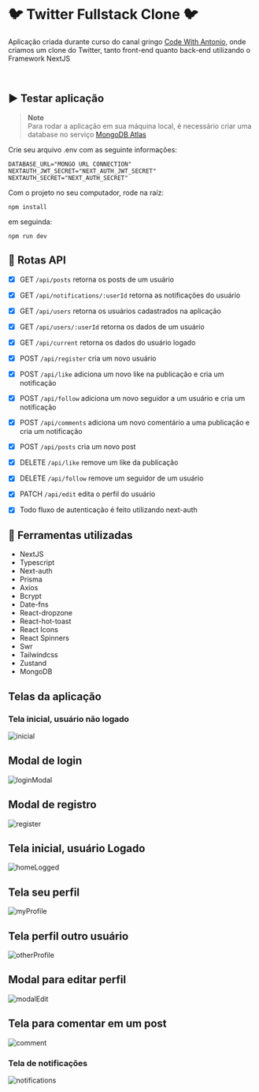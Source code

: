 # 🐦 Twitter Fullstack Clone 🐦

Aplicação criada durante curso do canal gringo [Code With Antonio](https://www.youtube.com/@codewithantonio), onde criamos um clone do Twitter, tanto front-end quanto back-end utilizando o Framework NextJS     

<br/>

## ▶️ Testar aplicação 

> **Note**                
> Para rodar a aplicação em sua máquina local, é necessário criar uma database no serviço [MongoDB Atlas](https://cloud.mongodb.com/)

Crie seu arquivo .env com as seguinte informações:
```
DATABASE_URL="MONGO URL CONNECTION"
NEXTAUTH_JWT_SECRET="NEXT_AUTH_JWT_SECRET"
NEXTAUTH_SECRET="NEXT_AUTH_SECRET"
```

Com o projeto no seu computador, rode na raíz:
```
npm install
```

em seguinda:
```
npm run dev
```

## 💠 Rotas API

  - [x] GET ```/api/posts``` retorna os posts de um usuário
  - [x] GET ```/api/notifications/:userId``` retorna as notificações do usuário
  - [x] GET ```/api/users``` retorna os usuários cadastrados na aplicação
  - [x] GET ```/api/users/:userId``` retorna os dados de um usuário
  - [x] GET ```/api/current``` retorna os dados do usuário logado

  - [x] POST ```/api/register``` cria um novo usuário
  - [x] POST ```/api/like``` adiciona um novo like na publicação e cria um notificação
  - [x] POST ```/api/follow``` adiciona um novo seguidor a um usuário e cria um notificação
  - [x] POST ```/api/comments``` adiciona um novo comentário a uma publicação e cria um notificação
  - [x] POST ```/api/posts``` cria um novo post

  - [x] DELETE ```/api/like``` remove um like da publicação
  - [x] DELETE ```/api/follow``` remove um seguidor de um usuário
  
  - [x] PATCH ```/api/edit``` edita o perfil do usuário

  - [x] Todo fluxo de autenticação é feito utilizando next-auth
  
## 🔱 Ferramentas utilizadas

  - NextJS
  - Typescript
  - Next-auth
  - Prisma
  - Axios
  - Bcrypt
  - Date-fns
  - React-dropzone
  - React-hot-toast
  - React Icons
  - React Spinners
  - Swr
  - Tailwindcss
  - Zustand
  - MongoDB

## Telas da aplicação
  
### Tela inicial, usuário não logado
![inicial](https://user-images.githubusercontent.com/72395637/232176666-aba3494f-c474-4769-b6c0-e5081d8236d6.jpg)

## Modal de login
![loginModal](https://user-images.githubusercontent.com/72395637/232176714-550e7f3f-9adb-4f8c-9123-a756555066bf.png)

## Modal de registro
![register](https://user-images.githubusercontent.com/72395637/232176780-5ffe8e73-a492-4768-99ef-aef6b3e4c66c.jpg)

## Tela inicial, usuário Logado
![homeLogged](https://user-images.githubusercontent.com/72395637/232177206-fa0bcb41-35f4-4e2b-83f6-cbdbfead6766.jpg)

## Tela seu perfil
![myProfile](https://user-images.githubusercontent.com/72395637/232177248-2c219e7c-4b14-4747-a00e-601bf2de34a8.jpg)

## Tela perfil outro usuário
![otherProfile](https://user-images.githubusercontent.com/72395637/232177256-7e8e6280-b798-4a6e-a2e1-bd0253d9f70e.jpg)

## Modal para editar perfil
![modalEdit](https://user-images.githubusercontent.com/72395637/232177280-3b8bf938-de03-4c2f-80d7-ad6a2280e62c.jpg)

## Tela para comentar em um post
![comment](https://user-images.githubusercontent.com/72395637/232177314-ecf6f440-bfae-4eff-a5c4-fce6fce55692.jpg)

### Tela de notificações
![notifications](https://user-images.githubusercontent.com/72395637/232177326-9097927c-5c70-4232-a4d0-fd73cf4f1aa0.jpg)

  

